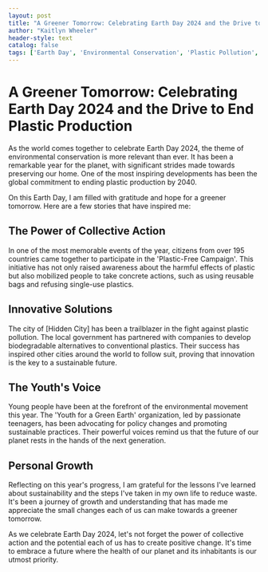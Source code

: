 ```yaml
---
layout: post
title: "A Greener Tomorrow: Celebrating Earth Day 2024 and the Drive to End Plastic Production"
author: "Kaitlyn Wheeler"
header-style: text
catalog: false
tags: ['Earth Day', 'Environmental Conservation', 'Plastic Pollution', 'Collective Action', 'Innovation', 'Sustainability', 'Youth Activism', 'Gratitude', 'Personal Growth']
---
```


# A Greener Tomorrow: Celebrating Earth Day 2024 and the Drive to End Plastic Production

As the world comes together to celebrate Earth Day 2024, the theme of environmental conservation is more relevant than ever. It has been a remarkable year for the planet, with significant strides made towards preserving our home. One of the most inspiring developments has been the global commitment to ending plastic production by 2040.

On this Earth Day, I am filled with gratitude and hope for a greener tomorrow. Here are a few stories that have inspired me:

## The Power of Collective Action

In one of the most memorable events of the year, citizens from over 195 countries came together to participate in the 'Plastic-Free Campaign'. This initiative has not only raised awareness about the harmful effects of plastic but also mobilized people to take concrete actions, such as using reusable bags and refusing single-use plastics.

## Innovative Solutions

The city of [Hidden City] has been a trailblazer in the fight against plastic pollution. The local government has partnered with companies to develop biodegradable alternatives to conventional plastics. Their success has inspired other cities around the world to follow suit, proving that innovation is the key to a sustainable future.

## The Youth's Voice

Young people have been at the forefront of the environmental movement this year. The 'Youth for a Green Earth' organization, led by passionate teenagers, has been advocating for policy changes and promoting sustainable practices. Their powerful voices remind us that the future of our planet rests in the hands of the next generation.

## Personal Growth

Reflecting on this year's progress, I am grateful for the lessons I've learned about sustainability and the steps I've taken in my own life to reduce waste. It's been a journey of growth and understanding that has made me appreciate the small changes each of us can make towards a greener tomorrow.

As we celebrate Earth Day 2024, let's not forget the power of collective action and the potential each of us has to create positive change. It's time to embrace a future where the health of our planet and its inhabitants is our utmost priority.
